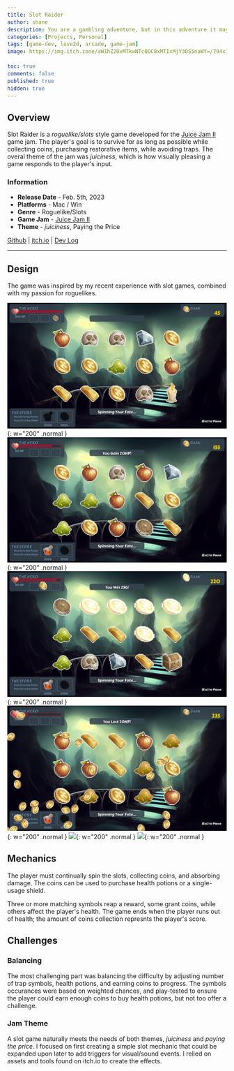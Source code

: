 ```yaml
---
title: Slot Raider
author: shane
description: You are a gambling adventure, but in this adventure it may cost your life! Spin to win.. or lose your life...
categories: [Projects, Personal]
tags: [game-dev, love2d, arcade, game-jam]
image: https://img.itch.zone/aW1hZ2UvMTkwNTc0OC8xMTIxMjY3OS5naWY=/794x1000/07gaDq.gif

toc: true
comments: false
published: true
hidden: true
---
```


## Overview
Slot Raider is a _roguelike/slots_ style game developed for the [Juice Jam II](https://itch.io/jam/gdb-juice-jam-ii) game jam.
The player's goal is to survive for as long as possible while collecting coins, purchasing restorative items, while avoiding traps.
The overal theme of the jam was _juiciness_, which is how visually pleasing a game responds to the player's input.

### Information
- **Release Date** - Feb. 5th, 2023
- **Platforms** - Mac / Win
- **Genre** - Roguelike/Slots
- **Game Jam** - [Juice Jam II](https://itch.io/jam/gdb-juice-jam-ii)
- **Theme** - _juiciness_, Paying the Price

[Github](https://github.com/skrolikowski/juice-jam-ii)
| [itch.io](https://skrolikowski.itch.io/slot-raider)
| [Dev Log](https://skrolikowski.itch.io/slot-raider/devlog/485671/behind-slot-raider)

---

## Design
The game was inspired by my recent experience with slot games, combined with my passion for roguelikes.


![](/assets/img/projects/personal/slot-raider/00.jpg){: w="200" .normal }
![](/assets/img/projects/personal/slot-raider/01.jpg){: w="200" .normal }
![](/assets/img/projects/personal/slot-raider/02.jpg){: w="200" .normal }
![](/assets/img/projects/personal/slot-raider/03.jpg){: w="200" .normal }
![](https://img.itch.zone/aW1hZ2UvMTkwNTc0OC8xMTIxMjY1My5naWY=/794x1000/GTNZg5.gif){: w="200" .normal }
![](https://img.itch.zone/aW1hZ2UvMTkwNTc0OC8xMTIxMjY3My5wbmc=/794x1000/WT2FEp.png){: w="200" .normal }

## Mechanics
The player must continually spin the slots, collecting coins, and absorbing damage. The coins can be used to purchase health potions or a single-usage shield.

Three or more matching symbols reap a reward, some grant coins, while others affect the player's health. The game ends when the player runs out of health; the amount of coins collection represnts the player's score.

## Challenges

### Balancing
The most challenging part was balancing the difficulty by adjusting number of trap symbols, health potions, and earning coins to progress. The symbols occurances were based on weighted chances, and play-tested to ensure the player could earn enough coins to buy health potions, but not too offer a challenge.

### Jam Theme
A slot game naturally meets the needs of both themes, _juiciness_ and _paying the price_. I focused on first creating a simple slot mechanic that could be expanded upon later to add triggers for visual/sound events. I relied on assets and tools found on itch.io to create the effects.
